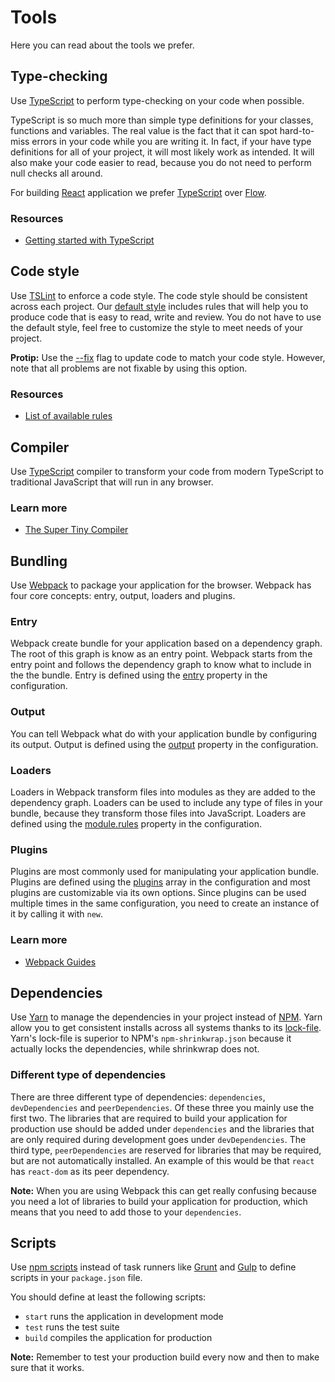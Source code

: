 # Tools

Here you can read about the tools we prefer.

## Type-checking

Use [TypeScript] to perform type-checking on your code when possible.

TypeScript is so much more than simple type definitions for your classes, functions and variables. The real value is the fact that it can spot hard-to-miss errors in your code while you are writing it. In fact, if your have type definitions for all of your project, it will most likely work as intended. It will also make your code easier to read, because you do not need to perform null checks all around.

For building [React](https://facebook.github.io/react/) application we prefer  [TypeScript] over [Flow].

### Resources

- [Getting started with TypeScript](https://www.typescriptlang.org/docs/handbook/typescript-in-5-minutes.html)

## Code style

Use [TSLint](https://palantir.github.io/tslint/) to enforce a code style. The code style should be consistent across each project. Our [default style](../tslint.json) includes rules that will help you to produce code that is easy to read, write and review. You do not have to use the default style, feel free to customize the style to meet needs of your project.

**Protip:** Use the [--fix](https://palantir.github.io/tslint/usage/cli/#cli-usage) flag to update code to match your code style. However, note that all problems are not fixable by using this option.

### Resources

- [List of available rules](https://palantir.github.io/tslint/rules/)

## Compiler

Use [TypeScript] compiler to transform your code from modern TypeScript to traditional JavaScript that will run in any browser.

### Learn more

* [The Super Tiny Compiler](https://github.com/thejameskyle/the-super-tiny-compiler)

## Bundling

Use [Webpack](https://webpack.js.org/) to package your application for the browser. Webpack has four core concepts: entry, output, loaders and plugins.

### Entry

Webpack create bundle for your application based on a dependency graph. The root of this graph is know as an entry point. Webpack starts from the entry point and follows the dependency graph to know what to include in the the bundle. Entry is defined using the [entry](https://webpack.js.org/configuration/entry-context/#entry) property in the configuration.

### Output

You can tell Webpack what do with your application bundle by configuring its output. Output is defined using the [output](https://webpack.js.org/configuration/output) property in the configuration.

### Loaders

Loaders in Webpack transform files into modules as they are added to the dependency graph. Loaders can be used to include any type of files in your bundle, because they transform those files into JavaScript. Loaders are defined using the [module.rules](https://webpack.js.org/configuration/module/#module-rules) property in the configuration.

### Plugins

Plugins are most commonly used for manipulating your application bundle. Plugins are defined using the [plugins](https://webpack.js.org/configuration/plugins/) array in the configuration and most plugins are customizable via its own options. Since plugins can be used multiple times in the same configuration, you need to create an instance of it by calling it with `new`.

### Learn more

* [Webpack Guides](https://webpack.js.org/guides/)

## Dependencies

Use [Yarn](https://yarnpkg.com/en/) to manage the dependencies in your project instead of [NPM](https://www.npmjs.com/). Yarn allow you to get consistent installs across all systems thanks to its [lock-file](https://yarnpkg.com/en/docs/yarn-lock). Yarn's lock-file is superior to NPM's `npm-shrinkwrap.json` because it actually locks the dependencies, while shrinkwrap does not.

### Different type of dependencies

There are three different type of dependencies: `dependencies`, `devDependencies` and `peerDependencies`. Of these three you mainly use the first two. The libraries that are required to build your application for production use should be added under `dependencies` and the libraries that are only required during development goes under `devDependencies`. The third type, `peerDependencies` are reserved for libraries that may be required, but are not automatically installed. An example of this would be that `react` has `react-dom` as its peer dependency.

**Note:** When you are using Webpack this can get really confusing because you need a lot of libraries to build your application for production, which means that you need to add those to your `dependencies`.

## Scripts

Use [npm scripts](https://docs.npmjs.com/misc/scripts) instead of task runners like [Grunt](http://gruntjs.com/) and [Gulp](http://gulpjs.com/) to define scripts in your `package.json` file.

You should define at least the following scripts:

- `start` runs the application in development mode
- `test` runs the test suite
- `build` compiles the application for production

**Note:** Remember to test your production build every now and then to make sure that it works.


[TypeScript]: https://www.typescriptlang.org/
[Flow]: https://flowtype.org
